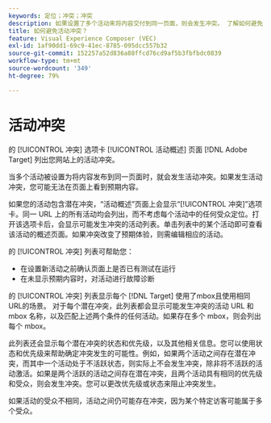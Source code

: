 ```yaml
---
keywords: 定位；冲突；冲突
description: 如果设置了多个活动来将内容交付到同一页面，则会发生冲突。 了解如何避免在使用Adobe Target时出现冲突。
title: 如何避免活动冲突？
feature: Visual Experience Composer (VEC)
exl-id: 1af90dd1-69c9-41ec-8785-095dcc557b32
source-git-commit: 152257a52d836a88ffcd76cd9af5b3fbfbdc0839
workflow-type: tm+mt
source-wordcount: '349'
ht-degree: 79%

---
```


# 活动冲突

的 [!UICONTROL 冲突] 选项卡 [!UICONTROL 活动概述] 页面 [!DNL Adobe Target] 列出您网站上的活动冲突。

当多个活动被设置为将内容发布到同一页面时，就会发生活动冲突。如果发生活动冲突，您可能无法在页面上看到预期内容。

如果您的活动包含潜在冲突，“活动概述”页面上会显示“[!UICONTROL 冲突]”选项卡。同一 URL 上的所有活动均会列出，而不考虑每个活动中的任何受众定位。打开该选项卡后，会显示可能发生冲突的活动列表。单击列表中的某个活动即可查看该活动的概述页面。如果冲突改变了预期体验，则需编辑相应的活动。

的 [!UICONTROL 冲突] 列表可帮助您：

* 在设置新活动之前确认页面上是否已有测试在运行
* 在未显示预期内容时，对活动进行故障诊断

的 [!UICONTROL 冲突] 列表显示每个 [!DNL Target] 使用了mbox且使用相同URL的场景。 对于每个潜在冲突，此列表都会显示可能发生冲突的活动 URL 和 mbox 名称，以及匹配上述两个条件的任何活动。如果存在多个 mbox，则会列出每个 mbox。

此列表还会显示每个潜在冲突的状态和优先级，以及其他相关信息。您可以使用状态和优先级来帮助确定冲突发生的可能性。例如，如果两个活动之间存在潜在冲突，而其中一个活动处于不活跃状态，则实际上不会发生冲突，除非将不活跃的活动激活。如果是两个活跃的活动之间存在潜在冲突，且两个活动具有相同的优先级和受众，则会发生冲突。您可以更改优先级或状态来阻止冲突发生。

如果活动的受众不相同，活动之间仍可能存在冲突，因为某个特定访客可能属于多个受众。
